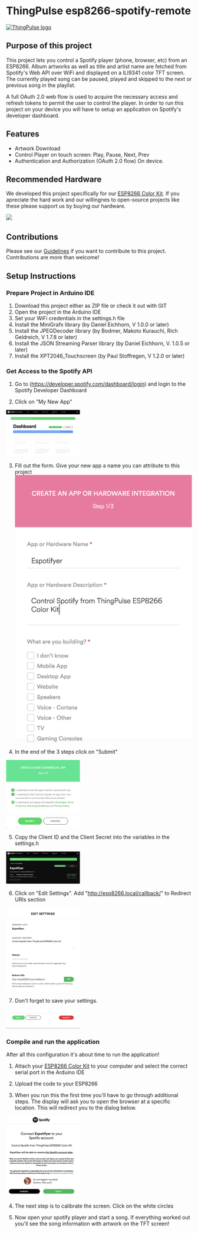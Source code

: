 # ThingPulse esp8266-spotify-remote

[![ThingPulse logo](https://thingpulse.com/assets/ThingPulse-w300.svg)](https://thingpulse.com)

## Purpose of this project

This project lets you control a Spotify player (phone, browser, etc) from an ESP8266. Album artworks as well as title and artist name
are fetched from Spotify's Web API over WiFi and displayed on a ILI9341 color TFT screen. The currently played song can be
paused, played and skipped to the next or previous song in the playlist. 

A full OAuth 2.0 web flow is used to acquire the necessary access and refresh tokens to permit the user to control the player. In order to
run this project on your device you will have to setup an application on Spotify's developer dashboard.

## Features

 - Artwork Download
 - Control Player on touch screen: Play, Pause, Next, Prev
 - Authentication and Authorization (OAuth 2.0 flow) On device. 

## Recommended Hardware

We developed this project specifically for our [ESP8266 Color Kit](https://thingpulse.com/product/esp8266-wifi-color-display-kit-2-4/). If you apreciate the hard work
and our willingnes to open-source projects like these please support us by buying our hardware.

<a href="https://thingpulse.com/product/esp8266-wifi-color-display-kit-2-4/">
  <img src="https://thingpulse.com/wp-content/uploads/2018/01/BoxSmall.jpeg" width="300">
</a>


## Contributions

Please see our [Guidelines](CONTRIBUTING.md) if you want to contribute to this project. Contributions are more than welcome!


## Setup Instructions

### Prepare Project in Arduino IDE

1. Download this project either as ZIP file or check it out with GIT
2. Open the project in the Arduino IDE
3. Set your WiFi credentials in the settings.h file
3. Install the MiniGrafx library (by Daniel Eichhorn, V 1.0.0 or later)
4. Install the JPEGDecoder library (by Bodmer, Makoto Kurauchi, Rich Geldreich, V 1.7.8 or later)
5. Install the JSON Streaming Parser library (by Daniel Eichhorn, V. 1.0.5 or later)
6. Install the XPT2046_Touchscreen (by Paul Stoffregen, V 1.2.0 or later)

### Get Access to the Spotify API

1. Go to (https://developer.spotify.com/dashboard/login) and login to the Spotify Developer Dashboard

2. Click on "My New App" 
<img src="/images/SpotifyDashboard.png" width="200">

3. Fill out the form. Give your new app a name you can attribute to this project <img src="/images/SpotifyAppSignUp1.png" width="500">

4. In the end of the 3 steps click on "Submit" 
<img src="/images/SpotifyppSignUp3.png" width="200">

5. Copy the Client ID and the Client Secret into the variables in the settings.h
<img src="/images/SpotifyCredentials.png" width="200">

6. Click on "Edit Settings". Add "http://esp8266.local/callback/" to Redirect URIs section
<img src="/images/SpotifyAppSettings.png" width="200">

7. Don't forget to save your settings.
<img src="/images/SpotifyAppSettingsSave.png" width="200">


### Compile and run the application

After all this configuration it's about time to run the application! 

1. Attach your [ESP8266 Color Kit](https://thingpulse.com/product/esp8266-wifi-color-display-kit-2-4/) to your computer and select the correct serial port in the Arduino IDE

2. Upload the code to your ESP8266

3. When you run this the first time you'll have to go through additional steps. The display will ask you to open the browser at a specific location. This will redirect you to the dialog below.
<img src="/images/SpotifyConnectScreen.png" width="200">

4. The next step is to calibrate the screen. Click on the white circles

5. Now open your spotify player and start a song. If everything worked out you'll see the song information with artwork on the TFT screen!
